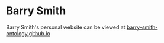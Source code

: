 # Barry Smith 
Barry Smith's personal website can be viewed at [barry-smith-ontology.github.io](barry-smith-ontology.github.io)
